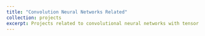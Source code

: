 ```yaml
---
title: "Convolution Neural Networks Related"
collection: projects
excerpt: Projects related to convolutional neural networks with tensor flow
---
```






